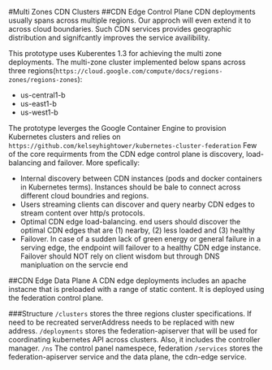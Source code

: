 #Multi Zones CDN Clusters
##CDN Edge Control Plane
CDN deployments usually spans across multiple regions. Our approch will even extend it to across cloud boundaries. Such CDN services
provides geographic distribution and signifcantly improves the service availibility. 

This prototype uses Kuberentes 1.3 for achieving the multi zone deployments. The multi-zone cluster implemented below spans across three
regions(```https://cloud.google.com/compute/docs/regions-zones/regions-zones```):

* us-central1-b
* us-east1-b
* us-west1-b

The prototype leverges the Google Container Engine to provision Kubernetes clusters and relies on ```https://github.com/kelseyhightower/kubernetes-cluster-federation```
Few of the core requirments from the CDN edge control plane is discovery, load-balancing and failover. More spefically:
* Internal discovery between CDN instances (pods and docker containers in Kubernetes terms). Instances should be bale to connect across different cloud boundries and regions. 
* Users streaming clients can discover and query nearby CDN edges to stream content over http/s protocols.
* Optimal CDN edge load-balancing. end users should discover the optimal CDN edges that are (1) nearby, (2) less loaded and (3) healthy 
* Failover. In case of a sudden lack of green energy or general failure in a serving edge, the endpoint will failover to a healthy CDN edge instance. Failover should NOT rely on client wisdom but through DNS manipluation on the servcie end

##CDN Edge Data Plane
A CDN edge deployments includes an apache instacne that is preloaded with a range of static content. It is deployed using the federation control plane. 

###Structure
```/clusters``` stores the three regions cluster specifications. If need to be recreated serverAddress needs to be replaced with new address.
```/deployments``` stores the federation-apiserver that will be used for coordinating kubernetes API across clusters. Also, it includes the controller manager.
```/ns``` The control panel namespece, federation
```/services``` stores the federation-apiserver service and the data plane, the cdn-edge service.


